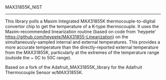 MAX31855K_NIST

-------------

This library polls a Maxim Integrated MAX31855K thermocouple-to-digital convertor chip to get
the temperature of a K-type thermocouple. It uses the Maxim-recommended linearization
routine (based on code from 'heypete' https://github.com/heypete/MAX31855-Linearization) on the simultaneously-sampled
internal and external temperatures. This provides a more accurate temperature than
the directly-reported external temperature from the MAX31855K, particularly at the 
extremes of the temperature range (outside the ~ 0C to 50C range).

Based on a fork of the Adafruit_MAX31855K_library for the Adafruit Thermocouple Sensor w/MAX31855K. 